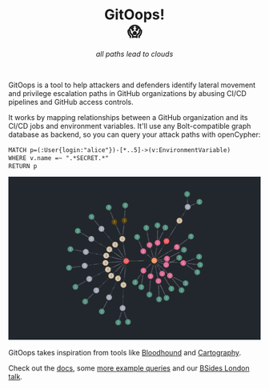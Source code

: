 <dl>
  <h1>
    <div align=center>GitOops!</div>
    <div align=center>😱</div>
  </h1>
  <p align="center"><i>all paths lead to clouds</i></p>
  <br />
</dl>

GitOops is a tool to help attackers and defenders identify lateral movement and privilege escalation paths in GitHub organizations by abusing CI/CD pipelines and GitHub access controls.

It works by mapping relationships between a GitHub organization and its CI/CD jobs and environment variables. It'll use any Bolt-compatible graph database as backend, so you can query your attack paths with openCypher:

```
MATCH p=(:User{login:"alice"})-[*..5]->(v:EnvironmentVariable)
WHERE v.name =~ ".*SECRET.*"
RETURN p
```

<dl>
  <p align="center">
    <img src="./docs/img/screenshot.png">
  </p>
</dl>

GitOops takes inspiration from tools like [Bloodhound](https://github.com/BloodHoundAD/BloodHound) and [Cartography](https://github.com/lyft/cartography).

Check out the [docs](docs/README.md), some [more example queries](./docs/examples.md) and our [BSides London talk](https://www.youtube.com/watch?v=Gf0sqqHnHOU).
